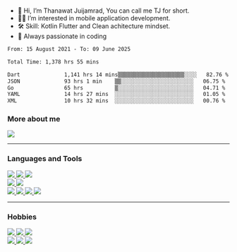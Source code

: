 
<br>

- 👋 Hi, I’m Thanawat Juijamrad, You can call me TJ for short.
- 📲👀 I’m interested in mobile application development.
- 🛠 Skill: Kotlin Flutter and Clean achitecture mindset.
- 🤩 Always passionate in coding
<!--START_SECTION:waka-->

```txt
From: 15 August 2021 - To: 09 June 2025

Total Time: 1,378 hrs 55 mins

Dart              1,141 hrs 14 mins▒▒▒▒▒▒▒▒▒▒▒▒▒▒▒▒▒▒▒▒▒░░░░   82.76 %
JSON              93 hrs 1 min    ▒▒░░░░░░░░░░░░░░░░░░░░░░░   06.75 %
Go                65 hrs          ▒░░░░░░░░░░░░░░░░░░░░░░░░   04.71 %
YAML              14 hrs 27 mins  ░░░░░░░░░░░░░░░░░░░░░░░░░   01.05 %
XML               10 hrs 32 mins  ░░░░░░░░░░░░░░░░░░░░░░░░░   00.76 %
```

<!--END_SECTION:waka-->

### More about me
<a href="https://www.linkedin.com/in/aofferry/" target="_blank">
  <img src="https://img.shields.io/badge/LinkedIn-0077B5?style=for-the-badge&logo=linkedin&logoColor=white" />
</a>
<br />

---

### Languages and Tools
<a href="">
  <img src="https://img.shields.io/badge/Flutter-%2302569B.svg?style=for-the-badge&logo=Flutter&logoColor=white" />
  <img src="https://img.shields.io/badge/Kotlin-0095D5?&style=for-the-badge&logo=kotlin&logoColor=white" />
  <img src="https://img.shields.io/badge/Java-ED8B00?style=for-the-badge&logo=java&logoColor=white" />
  <br>
  <img src="https://img.shields.io/badge/Android_Studio-3DDC84?style=for-the-badge&logo=android-studio&logoColor=white" />
  <img src="https://img.shields.io/badge/Visual_Studio-5C2D91?style=for-the-badge&logo=android-studio&logoColor=white" />
  <br>
  <img src="https://img.shields.io/badge/Sourcetree-0052CC?style=for-the-badge&logo=slack&logoColor=white" />
  <img src="https://img.shields.io/badge/Postman-FF6C37?style=for-the-badge&logo=Postman&logoColor=white" />
  <img src="https://img.shields.io/badge/Jira-0052CC?style=for-the-badge&logo=Jira&logoColor=white" />
  <img src="https://img.shields.io/badge/Figma-F24E1E?style=for-the-badge&logo=figma&logoColor=white" />
</a>

<br />

---

### Hobbies
<a href="">
  <img src="https://img.shields.io/badge/Steam-000000?style=for-the-badge&logo=steam&logoColor=white" />
  <img src="https://img.shields.io/badge/PlayStation-003791?style=for-the-badge&logo=playstation&logoColor=white" />
  <img src="https://img.shields.io/badge/Nintendo_Switch-E60012?style=for-the-badge&logo=nintendo-switch&logoColor=white" /></br>
  <img src="https://img.shields.io/badge/YouTube-FF0000?style=for-the-badge&logo=youtube&logoColor=white" />
  <img src="https://img.shields.io/badge/Netflix-E50914?style=for-the-badge&logo=netflix&logoColor=white" />
  <img src="https://img.shields.io/badge/Spotify-1ED760?&style=for-the-badge&logo=spotify&logoColor=white" />
</a>


<br />


<br />

<!---
offerre/offerre is a ✨ special ✨ repository because its `README.md` (this file) appears on your GitHub profile.
You can click the Preview link to take a look at your changes.
--->

